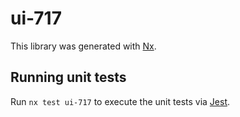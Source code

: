 # ui-717

This library was generated with [Nx](https://nx.dev).

## Running unit tests

Run `nx test ui-717` to execute the unit tests via [Jest](https://jestjs.io).
